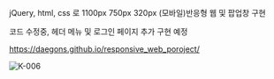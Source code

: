 jQuery, html, css 로 1100px 750px 320px (모바일)반응형 웹 및 팝업창 구현

코드 수정중, 헤더 메뉴 및 로그인 페이지 추가 구현 예정

https://daegons.github.io/responsive_web_poroject/


![K-006](https://user-images.githubusercontent.com/119998807/219235680-00c9478d-2d8a-483f-a72d-159adf5254ee.png)


